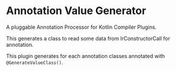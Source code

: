 # Annotation Value Generator

A pluggable Annotation Processor for Kotlin Compiler Plugins.

This generates a class to read some data from IrConstructorCall for annotation.

This plugin generates for each annotation classes annotated with `@GenerateValueClass()`.
